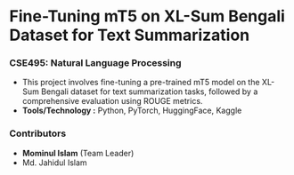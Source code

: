 # Fine-Tuning mT5 on XL-Sum Bengali Dataset for Text Summarization
### CSE495: Natural Language Processing
- This project involves fine-tuning a pre-trained mT5 model on the XL-Sum Bengali dataset for text summarization tasks, followed by a comprehensive evaluation using ROUGE metrics.
- <b>Tools/Technology :</b>  Python, PyTorch, HuggingFace, Kaggle

### Contributors
- <b>Mominul Islam</b> (Team Leader)
- Md. Jahidul Islam

